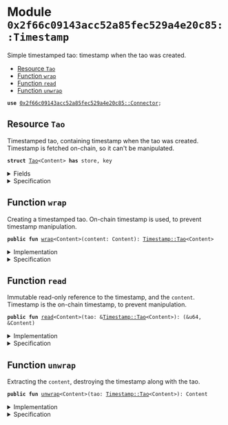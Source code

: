 
<a name="0x2f66c09143acc52a85fec529a4e20c85_Timestamp"></a>

# Module `0x2f66c09143acc52a85fec529a4e20c85::Timestamp`

Simple timestamped tao: timestamp when the tao was created.


-  [Resource `Tao`](#0x2f66c09143acc52a85fec529a4e20c85_Timestamp_Tao)
-  [Function `wrap`](#0x2f66c09143acc52a85fec529a4e20c85_Timestamp_wrap)
-  [Function `read`](#0x2f66c09143acc52a85fec529a4e20c85_Timestamp_read)
-  [Function `unwrap`](#0x2f66c09143acc52a85fec529a4e20c85_Timestamp_unwrap)


<pre><code><b>use</b> <a href="">0x2f66c09143acc52a85fec529a4e20c85::Connector</a>;
</code></pre>



<a name="0x2f66c09143acc52a85fec529a4e20c85_Timestamp_Tao"></a>

## Resource `Tao`

Timestamped tao, containing timestamp when the tao was created.
Timestamp is fetched on-chain, so it can't be manipulated.


<pre><code><b>struct</b> <a href="Timestamp.md#0x2f66c09143acc52a85fec529a4e20c85_Timestamp_Tao">Tao</a>&lt;Content&gt; <b>has</b> store, key
</code></pre>



<details>
<summary>Fields</summary>


<dl>
<dt>
<code>timestamp: u64</code>
</dt>
<dd>

</dd>
<dt>
<code>content: Content</code>
</dt>
<dd>

</dd>
</dl>


</details>

<details>
<summary>Specification</summary>



<pre><code><b>invariant</b> timestamp &gt; 0;
</code></pre>



</details>

<a name="0x2f66c09143acc52a85fec529a4e20c85_Timestamp_wrap"></a>

## Function `wrap`

Creating a timestamped tao. On-chain timestamp is used, to prevent
timestamp manipulation.


<pre><code><b>public</b> <b>fun</b> <a href="Timestamp.md#0x2f66c09143acc52a85fec529a4e20c85_Timestamp_wrap">wrap</a>&lt;Content&gt;(content: Content): <a href="Timestamp.md#0x2f66c09143acc52a85fec529a4e20c85_Timestamp_Tao">Timestamp::Tao</a>&lt;Content&gt;
</code></pre>



<details>
<summary>Implementation</summary>


<pre><code><b>public</b> <b>fun</b> <a href="Timestamp.md#0x2f66c09143acc52a85fec529a4e20c85_Timestamp_wrap">wrap</a>&lt;Content&gt;(content: Content): <a href="Timestamp.md#0x2f66c09143acc52a85fec529a4e20c85_Timestamp_Tao">Tao</a>&lt;Content&gt; {
    <b>let</b> current_timestamp: u64 = <a href="_current_timestamp">Connector::current_timestamp</a>();

    <b>assert</b>!(current_timestamp &gt; 0, 123);

    <a href="Timestamp.md#0x2f66c09143acc52a85fec529a4e20c85_Timestamp_Tao">Tao</a>&lt;Content&gt; { timestamp: current_timestamp, content }
}
</code></pre>



</details>

<details>
<summary>Specification</summary>



<pre><code><b>aborts_if</b> <a href="_current_timestamp">Connector::current_timestamp</a>() == 0 <b>with</b> 123;
<b>ensures</b> result.content == content;
<b>ensures</b> result.timestamp == <a href="_current_timestamp">Connector::current_timestamp</a>();
</code></pre>



</details>

<a name="0x2f66c09143acc52a85fec529a4e20c85_Timestamp_read"></a>

## Function `read`

Immutable read-only reference to the timestamp, and the <code>content</code>.
Timestamp is the on-chain timestamp, to prevent manipulation.


<pre><code><b>public</b> <b>fun</b> <a href="Timestamp.md#0x2f66c09143acc52a85fec529a4e20c85_Timestamp_read">read</a>&lt;Content&gt;(tao: &<a href="Timestamp.md#0x2f66c09143acc52a85fec529a4e20c85_Timestamp_Tao">Timestamp::Tao</a>&lt;Content&gt;): (&u64, &Content)
</code></pre>



<details>
<summary>Implementation</summary>


<pre><code><b>public</b> <b>fun</b> <a href="Timestamp.md#0x2f66c09143acc52a85fec529a4e20c85_Timestamp_read">read</a>&lt;Content&gt;(tao: &<a href="Timestamp.md#0x2f66c09143acc52a85fec529a4e20c85_Timestamp_Tao">Tao</a>&lt;Content&gt;): (&u64, &Content) {
    <b>let</b> <a href="Timestamp.md#0x2f66c09143acc52a85fec529a4e20c85_Timestamp_Tao">Tao</a>&lt;Content&gt; { timestamp, content } = tao;

    (timestamp, content)
}
</code></pre>



</details>

<details>
<summary>Specification</summary>



<pre><code><b>ensures</b> result_1 == tao.timestamp;
<b>ensures</b> result_2 == tao.content;
</code></pre>



</details>

<a name="0x2f66c09143acc52a85fec529a4e20c85_Timestamp_unwrap"></a>

## Function `unwrap`

Extracting the <code>content</code>, destroying the timestamp along with the
tao.


<pre><code><b>public</b> <b>fun</b> <a href="Timestamp.md#0x2f66c09143acc52a85fec529a4e20c85_Timestamp_unwrap">unwrap</a>&lt;Content&gt;(tao: <a href="Timestamp.md#0x2f66c09143acc52a85fec529a4e20c85_Timestamp_Tao">Timestamp::Tao</a>&lt;Content&gt;): Content
</code></pre>



<details>
<summary>Implementation</summary>


<pre><code><b>public</b> <b>fun</b> <a href="Timestamp.md#0x2f66c09143acc52a85fec529a4e20c85_Timestamp_unwrap">unwrap</a>&lt;Content&gt;(tao: <a href="Timestamp.md#0x2f66c09143acc52a85fec529a4e20c85_Timestamp_Tao">Tao</a>&lt;Content&gt;): Content {
    <b>let</b> <a href="Timestamp.md#0x2f66c09143acc52a85fec529a4e20c85_Timestamp_Tao">Tao</a>&lt;Content&gt; { timestamp: _, content } = tao;

    content
}
</code></pre>



</details>

<details>
<summary>Specification</summary>



<pre><code><b>ensures</b> result == tao.content;
</code></pre>




<pre><code><b>pragma</b> aborts_if_is_strict;
</code></pre>



</details>
